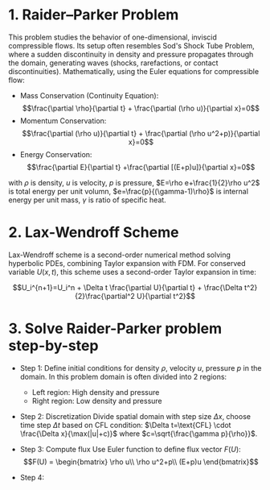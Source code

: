 # 1. Raider–Parker Problem
This problem studies the behavior of one-dimensional, inviscid compressible flows. Its setup often resembles Sod's Shock Tube Problem, where a sudden discontinuity in density and pressure propagates through the domain, generating waves (shocks, rarefactions, or contact discontinuities). Mathematically, using the Euler equations for compressible flow:
- Mass Conservation (Continuity Equation):
$$\frac{\partial \rho}{\partial t} + \frac{\partial (\rho u)}{\partial x}=0$$
- Momentum Conservation:
$$\frac{\partial (\rho u)}{\partial t} + \frac{\partial (\rho u^2+p)}{\partial x}=0$$
- Energy Conservation:
$$\frac{\partial E}{\partial t} +\frac{\partial [(E+p)u]}{\partial x}=0$$

with $\rho$ is density, $u$ is velocity, $p$ is pressure, $E=\rho e+\frac{1}{2}\rho u^2$ is total energy per unit volumn, $e=\frac{p}{(\gamma-1)\rho}$ is internal energy per unit mass, $\gamma$ is ratio of specific heat.

# 2. Lax-Wendroff Scheme
Lax-Wendroff scheme is a second-order numerical method solving hyperbolic PDEs, combining Taylor expansion with FDM. For conserved variable $U(x,t)$, this scheme uses a second-order Taylor expansion in time:

$$U_i^{n+1}=U_i^n + \Delta t \frac{\partial U}{\partial t} + \frac{\Delta t^2}{2}\frac{\partial^2 U}{\partial t^2}$$

# 3. Solve Raider-Parker problem step-by-step
* Step 1: Define initial conditions for density $\rho$, velocity $u$, pressure $p$ in the domain. In this problem domain is often divided into 2 regions:
  - Left region: High density and pressure
  - Right region: Low density and pressure
* Step 2: Discretization
Divide spatial domain with step size $\Delta x$, choose time step $\Delta t$ based on CFL condition: $\Delta t=\text{CFL} \cdot \frac{\Delta x}{\max(|u|+c)}$ where $c=\sqrt{\frac{\gamma p}{\rho}}$.
* Step 3: Compute flux
Use Euler function to define flux vector $F(U)$:
$$F(U) = \begin{bmatrix} \rho u\\
        \rho u^2+p\\
        (E+p)u
        \end{bmatrix}$$

* Step 4: 
